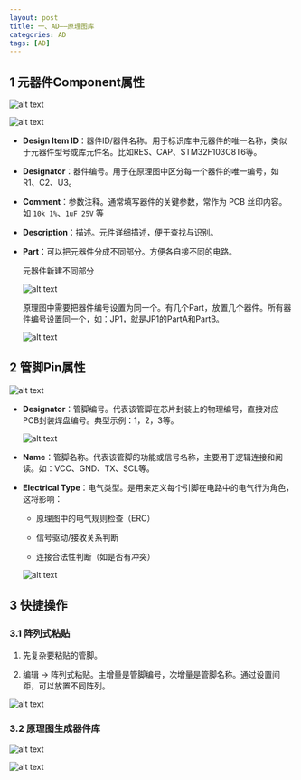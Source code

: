 ```yaml
---
layout: post
title: 一、AD——原理图库
categories: AD
tags: [AD]
---
```


## 1 元器件Component属性

![alt text](image-1.png)

![alt text](image.png)


- **Design Item ID**：器件ID/器件名称。用于标识库中元器件的唯一名称，类似于元器件型号或库元件名。比如RES、CAP、STM32F103C8T6等。

- **Designator**：器件编号。用于在原理图中区分每一个器件的唯一编号，如 R1、C2、U3。

- **Comment**：参数注释。通常填写器件的关键参数，常作为 PCB 丝印内容。如 `10k 1%`、`1uF 25V` 等

- **Description**：描述。元件详细描述，便于查找与识别。

- **Part**：可以把元器件分成不同部分。方便各自接不同的电路。
  
  元器件新建不同部分

  ![alt text](image-2.png)

  原理图中需要把器件编号设置为同一个。有几个Part，放置几个器件。所有器件编号设置同一个，如：JP1，就是JP1的PartA和PartB。

  ![alt text](image-3.png)

## 2 管脚Pin属性

![alt text](image-4.png)

- **Designator**：管脚编号。代表该管脚在芯片封装上的物理编号，直接对应 PCB封装焊盘编号。典型示例：1，2，3等。
  
    ![alt text](image-5.png)

- **Name**：管脚名称。代表该管脚的功能或信号名称，主要用于逻辑连接和阅读。如：VCC、GND、TX、SCL等。

- **Electrical Type**：电气类型。是用来定义每个引脚在电路中的电气行为角色，这将影响：

    - 原理图中的电气规则检查（ERC）

    - 信号驱动/接收关系判断

    - 连接合法性判断（如是否有冲突）

    ![alt text](image-6.png)

## 3 快捷操作

### 3.1 阵列式粘贴

1. 先复杂要粘贴的管脚。

2. 编辑 -> 阵列式粘贴。主增量是管脚编号，次增量是管脚名称。通过设置间距，可以放置不同阵列。

![alt text](image-7.png)

### 3.2 原理图生成器件库

![alt text](image-8.png)

![alt text](image-9.png)